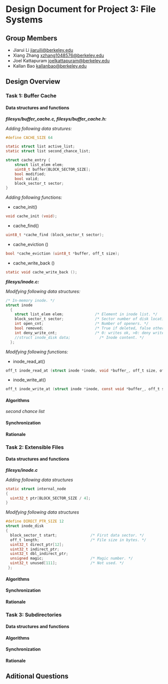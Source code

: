 Design Document for Project 3: File Systems
===========================================

## Group Members

* Jiarui Li <jiaruili@berkeley.edu>
* Xiang Zhang <xzhang1048576@berkeley.edu>
* Joel Kattapuram <joelkattapuram@berkeley.edu>
* Kallan Bao <kallanbao@berkeley.edu>

## Design Overview

### Task 1: Buffer Cache

#### Data structures and functions

***filesys/buffer_cache.c, filesys/buffer_cache.h:***

*Adding following data strutures:*

```c
#define CACHE_SIZE 64

static struct list active_list;
static struct list second_chance_list;

struct cache_entry {
    struct list_elem elem;
    uint8_t buffer[BLOCK_SECTOR_SIZE];
    bool modified;
    bool valid;
    block_sector_t sector;
}
```

*Adding following functions:*
+ cache_init()
```c
void cache_init (void);
```

+ cache_find()
```c
uint8_t *cache_find (block_sector_t sector);
```

+ cache_eviction ()
```c
bool *cache_eviction (uint8_t *buffer, off_t size);
```

+ cache_write_back ()
```c
static void cache_write_back ();
```

***filesys/inode.c:***


*Modifying following data structures:*

```c
/* In-memory inode. */
struct inode
  {
    struct list_elem elem;              /* Element in inode list. */
    block_sector_t sector;              /* Sector number of disk location. */
    int open_cnt;                       /* Number of openers. */
    bool removed;                       /* True if deleted, false otherwise. */
    int deny_write_cnt;                 /* 0: writes ok, >0: deny writes. */
    //struct inode_disk data;             /* Inode content. */
  };
```

*Modifying following functions:*

+ inode_read_at()
```c
off_t inode_read_at (struct inode *inode, void *buffer_, off_t size, off_t offset);
```

+ inode_write_at()
```c
off_t inode_write_at (struct inode *inode, const void *buffer_, off_t size, off_t offset);
```



#### Algorithms

*second chance list*



#### Synchronization
    
#### Rationale

### Task 2: Extensible Files

#### Data structures and functions

***filesys/inode.c***

*Adding following data structures*

```c
static struct internal_node
{
  uint32_t ptr[BLOCK_SECTOR_SIZE / 4];
}
```

*Modifying following data structures*

```c
#define DIRECT_PTR_SIZE 12
struct inode_disk
{
  block_sector_t start;               /* First data sector. */
  off_t length;                       /* File size in bytes. */
  uint32_t direct_ptr[12];
  uint32_t indirect_ptr;
  uint32_t dbl_indirect_ptr;
  unsigned magic;                     /* Magic number. */
  uint32_t unused[111];               /* Not used. */
 };
```


#### Algorithms
    
#### Synchronization
    
#### Rationale

### Task 3: Subdirectories

#### Data structures and functions

#### Algorithms
    
#### Synchronization
    
#### Rationale


## Aditional Questions
